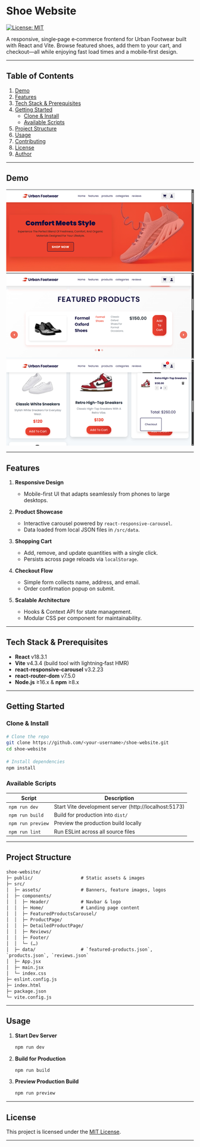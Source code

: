 
# Shoe Website

[![License: MIT](https://img.shields.io/badge/License-MIT-yellow.svg)](LICENSE)

A responsive, single‑page e‑commerce frontend for Urban Footwear built with React and Vite. Browse featured shoes, add them to your cart, and checkout—all while enjoying fast load times and a mobile‑first design.

---

## Table of Contents

1. [Demo](#demo)  
2. [Features](#features)  
3. [Tech Stack & Prerequisites](#tech-stack--prerequisites)  
4. [Getting Started](#getting-started)  
   - [Clone & Install](#clone--install)  
   - [Available Scripts](#available-scripts)  
5. [Project Structure](#project-structure)  
6. [Usage](#usage)  
7. [Contributing](#contributing)  
8. [License](#license)  
9. [Author](#author)  

---

## Demo

![Home Screen](./src/assets/screenshots/home.png)  
![Product Carousel](./src/assets/screenshots/carousel.png)  
![Cart View](./src/assets/screenshots/cart.png) 


---

## Features

1. **Responsive Design**  
   - Mobile-first UI that adapts seamlessly from phones to large desktops.

2. **Product Showcase**  
   - Interactive carousel powered by `react-responsive-carousel`.  
   - Data loaded from local JSON files in `/src/data`.

3. **Shopping Cart**  
   - Add, remove, and update quantities with a single click.  
   - Persists across page reloads via `localStorage`.

4. **Checkout Flow**  
   - Simple form collects name, address, and email.  
   - Order confirmation popup on submit.

5. **Scalable Architecture**  
   - Hooks & Context API for state management.  
   - Modular CSS per component for maintainability.

---

## Tech Stack & Prerequisites

- **React** v18.3.1  
- **Vite** v4.3.4 (build tool with lightning‑fast HMR)  
- **react-responsive-carousel** v3.2.23  
- **react-router-dom** v7.5.0  
- **Node.js** ≥16.x & **npm** ≥8.x

---

## Getting Started

### Clone & Install

```bash
# Clone the repo
git clone https://github.com/<your-username>/shoe-website.git
cd shoe-website

# Install dependencies
npm install
```

### Available Scripts

| Script         | Description                                    |
| -------------- | ---------------------------------------------- |
| `npm run dev`  | Start Vite development server (http://localhost:5173) |
| `npm run build`| Build for production into `dist/`              |
| `npm run preview` | Preview the production build locally        |
| `npm run lint` | Run ESLint across all source files             |

---

## Project Structure

```
shoe-website/
├─ public/                  # Static assets & images
├─ src/
│  ├─ assets/               # Banners, feature images, logos
│  ├─ components/
│  │  ├─ Header/            # Navbar & logo
│  │  ├─ Home/              # Landing page content
│  │  ├─ FeaturedProductsCarousel/
│  │  ├─ ProductPage/
│  │  ├─ DetailedProductPage/
│  │  ├─ Reviews/
│  │  ├─ Footer/
│  │  └─ (…)
│  ├─ data/                 # `featured-products.json`, `products.json`, `reviews.json`
│  ├─ App.jsx
│  ├─ main.jsx
│  └─ index.css
├─ eslint.config.js
├─ index.html
├─ package.json
└─ vite.config.js
```

---

## Usage

1. **Start Dev Server**  
   ```bash
   npm run dev
   ```
2. **Build for Production**  
   ```bash
   npm run build
   ```
3. **Preview Production Build**  
   ```bash
   npm run preview
   ```

---


## License

This project is licensed under the [MIT License](LICENSE).

---
